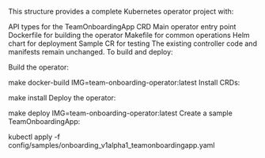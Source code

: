 This structure provides a complete Kubernetes operator project with:

API types for the TeamOnboardingApp CRD
Main operator entry point
Dockerfile for building the operator
Makefile for common operations
Helm chart for deployment
Sample CR for testing
The existing controller code and manifests remain unchanged. To build and deploy:

Build the operator:

make docker-build IMG=team-onboarding-operator:latest
Install CRDs:

make install
Deploy the operator:

make deploy IMG=team-onboarding-operator:latest
Create a sample TeamOnboardingApp:

kubectl apply -f config/samples/onboarding_v1alpha1_teamonboardingapp.yaml
